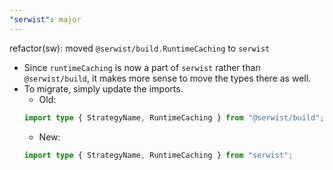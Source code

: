 ```yaml
---
"serwist": major
---
```


refactor(sw): moved `@serwist/build.RuntimeCaching` to `serwist`

- Since `runtimeCaching` is now a part of `serwist` rather than `@serwist/build`, it makes more sense to move the types there as well.
- To migrate, simply update the imports.
  - Old:
  ```ts
  import type { StrategyName, RuntimeCaching } from "@serwist/build";
  ```
  - New:
  ```ts
  import type { StrategyName, RuntimeCaching } from "serwist";
  ```
